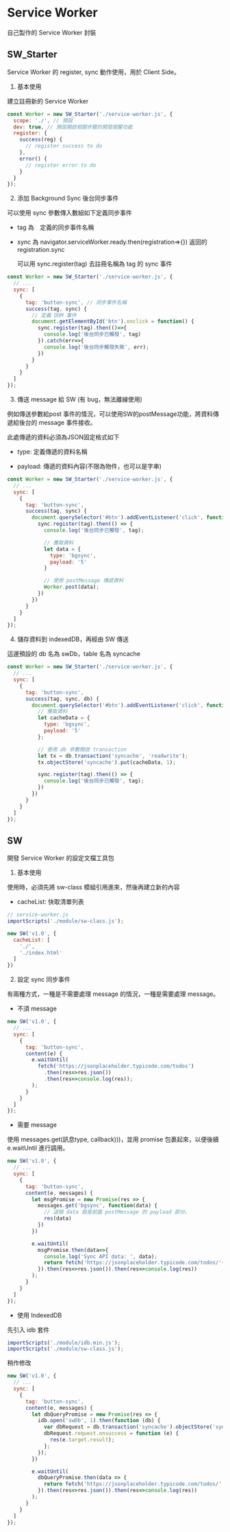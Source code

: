 # Service Worker

自己製作的 Service Worker 封裝



## SW_Starter

Service Worker 的 register, sync 動作使用，用於 Client Side。

1. 基本使用

建立註冊新的 Service Worker

```js
const Worker = new SW_Starter('./service-worker.js', {
  scope: './', // 預設
  dev: true, // 預設開啟相關步驟的開發提醒功能
  register: {
    success(reg) {
      // register success to do
    },
    error() {
      // register error to do
    }
  }
});
```

2. 添加 Background Sync 後台同步事件

可以使用 sync 參數傳入數組如下定義同步事件

- tag 為　定義的同步事件名稱

- sync 為 navigator.serviceWorker.ready.then(registration=>{}) 返回的 registration.sync

  可以用 sync.register(tag) 去註冊名稱為 tag 的 sync 事件

```js
const Worker = new SW_Starter('./service-worker.js', {
  // ...
  sync: [
    {
      tag: 'button-sync', // 同步事件名稱
      success(tag, sync) {
        // 定義 DOM 事件
        document.getElementById('btn').onclick = function() {
          sync.register(tag).then(()=>{
            console.log('後台同步已觸發', tag)
          }).catch(err=>{
            console.log('後台同步觸發失敗', err);
          })
        }
      }
    }
  ]
});
```

3. 傳送 message 給 SW (有 bug，無法離線使用)

例如傳送參數給post 事件的情況，可以使用SW的postMessage功能，將資料傳遞給後台的 message 事件接收。

此處傳遞的資料必須為JSON固定格式如下

- type: 定義傳遞的資料名稱

- payload: 傳遞的資料內容(不限為物件，也可以是字串)


```js
const Worker = new SW_Starter('./service-worker.js', {
  // ...
  sync: [
    {
      tag: 'button-sync',
      success(tag, sync) {
        document.querySelector('#btn').addEventListener('click', function() {
          sync.register(tag).then(() => {
            console.log('後台同步已觸發', tag);

            // 獲取資料
            let data = {
              type: 'bgsync',
              payload: '5'
            }

            // 使用 postMessage 傳遞資料
            Worker.post(data);
          })
        })
      }
    }
  ]
});
```


4. 儲存資料到 indexedDB，再經由 SW 傳送

這邊預設的 db 名為 swDb，table 名為 syncache

```js
const Worker = new SW_Starter('./service-worker.js', {
  // ...
  sync: [
    {
      tag: 'button-sync',
      success(tag, sync, db) {
        document.querySelector('#btn').addEventListener('click', function() {
          // 獲取資料
          let cacheData = {
            type: 'bgsync',
            payload: '5'
          };

          // 使用 db 參數開啟 transaction
          let tx = db.transaction('syncache', 'readwrite');
          tx.objectStore('syncache').put(cacheData, 1);

          sync.register(tag).then(() => {
            console.log('後台同步已觸發', tag);
          })
        })
      }
    }
  ]
});
```



## SW

開發 Service Worker 的設定文檔工具包

1. 基本使用

使用時，必須先將 sw-class 模組引用進來，然後再建立新的內容

- cacheList: 快取清單列表

```js
// service-worker.js
importScripts('./module/sw-class.js');

new SW('v1.0', {
  cacheList: [
    './',
    './index.html'
  ]
})
```

2. 設定 sync 同步事件

有兩種方式，一種是不需要處理 message 的情況，一種是需要處理 message。

- 不須 message

```js
new SW('v1.0', {
  // ...
  sync: [
    {
      tag: 'button-sync',
      content(e) {
        e.waitUntil(
          fetch('https://jsonplaceholder.typicode.com/todos')
            .then(res=>res.json())
            .then(res=>console.log(res));
        );
      }
    }
  ]
});
```

- 需要 message

使用 messages.get(訊息type, callback)))，並用 promise 包裹起來，以便後續 e.waitUntil 進行調用。

```js
new SW('v1.0', {
  // ...
  sync: [
    {
      tag: 'button-sync',
      content(e, messages) {
        let msgPromise = new Promise(res => {
          messages.get('bgsync', function(data) {
            // 這個 data 就是前面 postMessage 的 payload 部分。
            res(data)
          })
        })

        e.waitUntil(
          msgPromise.then(data=>{
            console.log('Sync API data: ', data);
            return fetch('https://jsonplaceholder.typicode.com/todos/'+data);
          }).then(res=>res.json()).then(res=>console.log(res))
        );
      }
    }
  ]
});
```

- 使用 IndexedDB

先引入 idb 套件

```js
importScripts('./module/idb.min.js');
importScripts('./module/sw-class.js');
```

稍作修改

```js
new SW('v1.0', {
  // ...
  sync: [
    {
      tag: 'button-sync',
      content(e, messages) {
        let dbQueryPromise = new Promise(res => {
          idb.open('swDb', 1).then(function (db) {
            var dbRequest = db.transaction('syncache').objectStore('syncache').get(1);
            dbRequest.request.onsuccess = function (e) {
              res(e.target.result);
            };
          });
        })

        e.waitUntil(
          dbQueryPromise.then(data => {
            return fetch('https://jsonplaceholder.typicode.com/todos/' + data.payload)
          }).then(res=>res.json()).then(res=>console.log(res))
        );
      }
    }
  ]
});
```
